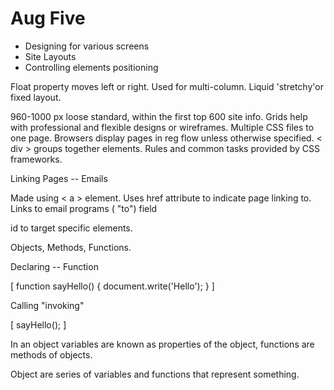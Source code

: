 # Aug Five

- Designing for various screens
- Site Layouts
- Controlling  elements positioning

Float property moves left or right. Used for multi-column. Liquid 'stretchy'or fixed layout. 

960-1000 px loose standard, within the first top 600 site info. Grids help with professional and flexible designs or wireframes. Multiple CSS files to one page. Browsers display pages in reg flow unless otherwise specified. < div > groups together elements. Rules and common tasks provided by CSS frameworks.

Linking Pages -- Emails

Made using < a > element. Uses href attribute to indicate page linking to. Links to email programs ( "to") field

id to target specific elements.

Objects, Methods, Functions.

Declaring -- Function

[ function sayHello() {
  document.write('Hello');
} ]

Calling "invoking"

[ sayHello(); ]

In an object variables are known as properties of the object, functions are methods of objects.

Object are series of variables and functions that represent something. 
